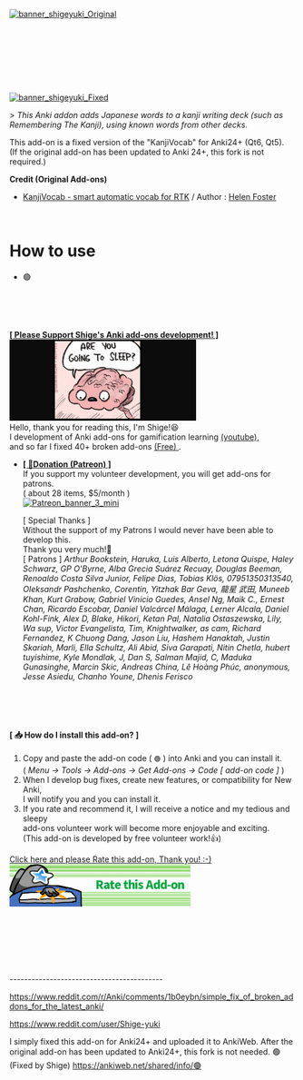 
[![banner_shigeyuki_Original](https://github.com/shigeyukey/AnkiRestart/assets/124401518/85368aad-6f50-4335-8858-7a30a66fb065)](http://patreon.com/Shigeyuki)

<br>
<br>
<br>
<br>
<br>
<br>



[![banner_shigeyuki_Fixed](https://github.com/shigeyukey/Pokemanki-Gold/assets/124401518/8408c164-e95c-4e40-98c1-393b03e04bcb)](http://patreon.com/Shigeyuki)   <br>

\> *This Anki addon adds Japanese words to a kanji writing deck (such as Remembering The Kanji), using known words from other decks.*

This add-on is a fixed version of the "KanjiVocab" for Anki24+ (Qt6, Qt5).<br>
(If the original add-on has been updated to Anki 24+, this fork is not required.)

**Credit (Original Add-ons)**
* [KanjiVocab - smart automatic vocab for RTK](https://ankiweb.net/shared/info/1600796261) / Author : [Helen Foster](https://github.com/HelenFoster)
<br>



 # How to use
 * 🟢

<br>
<br>
<br>

 [**[ Please Support Shige's Anki add-ons development! ]**](http://patreon.com/Shigeyuki) <br>
[![Patreon_banner_3_mini](https://raw.githubusercontent.com/shigeyukey/my_addons/main/media_files/patreon_gif_mini.gif)](http://patreon.com/Shigeyuki)  <br>
Hello, thank you for reading this, I'm Shige!😆<br>
I development of Anki add-ons for gamification learning [(youtube)](https://www.youtube.com/@shigeyuki5397/videos),<br>
and so far I fixed 40+ broken add-ons [(Free) ]((https://new.reddit.com/r/Anki/comments/1b0eybn/simple_fix_of_broken_addons_for_the_latest_anki/)). <br>

* [**[ 💖Donation (Patreon) ]**](http://patreon.com/Shigeyuki)<br>
 If you support my volunteer development, you will get add-ons for patrons.<br>
 ( about 28 items, $5/month )<br>
     [![Patreon_banner_3_mini](https://github.com/shigeyukey/my_addons/blob/main/media_files/output_08.gif?raw=true)](https://youtu.be/t50NZagCsYk)<br>


    [ Special Thanks  ] <br>
    Without the support of my Patrons I would never have been able to develop this.<br>
    Thank you very much!🙏<br>
     [ Patrons ] *Arthur Bookstein, Haruka, Luis Alberto, Letona Quispe, Haley Schwarz, GP O'Byrne, Alba Grecia Suárez Recuay, Douglas Beeman, Renoaldo Costa Silva Junior, Felipe Dias, Tobias Klös, 07951350313540, Oleksandr Pashchenko, Corentin, Yitzhak Bar Geva, 龍星 武田, Muneeb Khan, Kurt Grabow, Gabriel Vinicio Guedes, Ansel Ng, Maik C., Ernest Chan, Ricardo Escobar, Daniel Valcárcel Málaga, Lerner Alcala, Daniel Kohl-Fink, Alex D, Blake, Hikori, Ketan Pal, Natalia Ostaszewska, Lily, Wa sup, Victor Evangelista, Tim, Knightwalker, as cam, Richard Fernandez, K Chuong Dang, Jason Liu, Hashem Hanaktah, Justin Skariah, Marli, Ella Schultz, Ali Abid, Siva Garapati, Nitin Chetla, hubert tuyishime, Kyle Mondlak, J, Dan S, Salman Majid, C, Maduka Gunasinghe, Marcin Skic, Andreas China, Lê Hoàng Phúc, anonymous, Jesse Asiedu, Chanho Youne, Dhenis Ferisco*<br>


<br><br><br>


#### [ 📥 How do I install this add-on? ]
1. Copy and paste the add-on code ( `🟢` )  into Anki and you can install it.<br>
    ( *Menu -> Tools -> Add-ons -> Get Add-ons -> Code [ add-on code ]* )
2. When I develop bug fixes, create new features, or compatibility for New Anki,<br>
 I will notify you and you can install it.
3. If you rate and recommend it, I will receive a notice and my tedious and sleepy<br>
 add-ons volunteer work will become more enjoyable and exciting. <br>
 (This add-on is developed by free volunteer work!👍️)

[Click here and please Rate this add-on, Thank you! :-) <br>
 ![Please rate this](https://raw.githubusercontent.com/shigeyukey/my_addons/main/media_files/rate_this.gif)](https://ankiweb.net/shared/review/🟢)





<br>
<br>
<br>
<br>
<br>
<br>
------------------------------------------


https://www.reddit.com/r/Anki/comments/1b0eybn/simple_fix_of_broken_addons_for_the_latest_anki/

https://www.reddit.com/user/Shige-yuki



I simply fixed this add-on for Anki24+ and uploaded it to AnkiWeb. After the original add-on has been updated to Anki24+, this fork is not needed.
🟢(Fixed by Shige)
https://ankiweb.net/shared/info/🟢



<br>
<br>
<br>




<!-- 

 [ ![Please rate this](https://raw.githubusercontent.com/shigeyukey/my_addons/main/media_files/rate_this.gif)](https://ankiweb.net/shared/review/🟢)<br>
This add-on was developed by volunteer work. If it is helpful to you, [please rate it](https://ankiweb.net/shared/review/🟢) and recommend it to your bros and your girlfriend. Good Luck!👍️ -->


